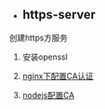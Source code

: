 * ## https-server

创建https方服务

1. 安装openssl

2. [nginx下配置CA认证](https://www.cnblogs.com/lzcys8868/p/6281932.html)

3. [nodejs配置CA](http://cnodejs.org/topic/54745ac22804a0997d38b32d)
